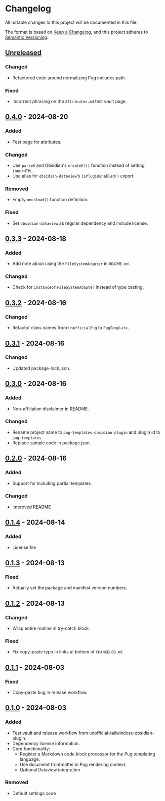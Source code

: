 # Changelog

All notable changes to this project will be documented in this file.

The format is based on [Keep a Changelog](https://keepachangelog.com/en/1.0.0/),
and this project adheres to
[Semantic Versioning](https://semver.org/spec/v2.0.0.html).

<!-- #### Subheading order reference -->
<!-- -   `Added` -->
<!-- -   `Changed` -->
<!-- -   `Deprecated` -->
<!-- -   `Removed` -->
<!-- -   `Fixed` -->
<!-- -   `Security` -->

## [Unreleased]

### Changed

- Refactored code around normalizing Pug includes path.

### Fixed

- Incorrect phrasing on the `Attributes.md` test vault page.

## [0.4.0] - 2024-08-20

### Added

- Test page for attributes.

### Changed

- Use `parse5` and Obsidian's `createEl()` function instead of setting
  `innerHTML`.
- Use alias for `obsidian-dataview`'s `isPluginEnabled()` export.

### Removed

- Empty `onunload()` function definition.

### Fixed

- Set `obsidian-dataview` as regular dependency and include license.

## [0.3.3] - 2024-08-18

### Added

- Add note about using the `FileSystemAdapter` in `README.md`.

### Changed

- Check for `instanceof` `FileSystemAdapter` instead of type casting.

## [0.3.2] - 2024-08-16

### Changed

- Refactor class names from `UnofficialPug` to `PugTemplate`.

## [0.3.1] - 2024-08-16

### Changed

- Updated package-lock.json.

## [0.3.0] - 2024-08-16

### Added

- Non-affiliation disclaimer in README.

### Changed

- Rename project name to `pug-templates-obsidian-plugin` and plugin id to
  `pug-templates`.
- Replace sample code in package.json.

## [0.2.0] - 2024-08-16

### Added

- Support for including partial templates.

### Changed

- Improved README

## [0.1.4] - 2024-08-14

### Added

- License file

## [0.1.3] - 2024-08-13

### Fixed

- Actually set the package and manifest version numbers.

## [0.1.2] - 2024-08-13

### Changed

- Wrap entire routine in try-catch block.

### Fixed

- Fix copy-paste typo in links at bottom of `CHANGELOG.md`

## [0.1.1] - 2024-08-03

### Fixed

- Copy-paste bug in release workflow.

## [0.1.0] - 2024-08-03

### Added

- Test vault and release workflow from unofficial-tailwindcss-obsidian-plugin.
- Dependency license information.
- Core functionality:
  - Register a Markdown code block processor for the Pug templating language.
  - Use document frontmatter in Pug rendering context.
  - Optional Dataview integration

### Removed

- Default settings code

[unreleased]:
  https://github.com/nicholas-wilcox/pug-templates-obsidian-plugin/compare/0.4.0...HEAD
[0.4.0]:
  https://github.com/nicholas-wilcox/pug-templates-obsidian-plugin/compare/0.3.3...0.4.0
[0.3.3]:
  https://github.com/nicholas-wilcox/pug-templates-obsidian-plugin/compare/0.3.2...0.3.3
[0.3.2]:
  https://github.com/nicholas-wilcox/pug-templates-obsidian-plugin/compare/0.3.1...0.3.2
[0.3.1]:
  https://github.com/nicholas-wilcox/pug-templates-obsidian-plugin/compare/0.3.0...0.3.1
[0.3.0]:
  https://github.com/nicholas-wilcox/pug-templates-obsidian-plugin/compare/0.2.0...0.3.0
[0.2.0]:
  https://github.com/nicholas-wilcox/pug-templates-obsidian-plugin/compare/0.1.4...0.2.0
[0.1.4]:
  https://github.com/nicholas-wilcox/pug-templates-obsidian-plugin/compare/0.1.3...0.1.4
[0.1.3]:
  https://github.com/nicholas-wilcox/pug-templates-obsidian-plugin/compare/0.1.2...0.1.3
[0.1.2]:
  https://github.com/nicholas-wilcox/pug-templates-obsidian-plugin/compare/0.1.1...0.1.2
[0.1.1]:
  https://github.com/nicholas-wilcox/pug-templates-obsidian-plugin/compare/0.1.0...0.1.1
[0.1.0]:
  https://github.com/nicholas-wilcox/pug-templates-obsidian-plugin/releases/tag/0.1.0
